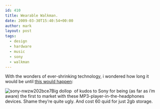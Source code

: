 ```yaml
---
id: 410
title: Wearable Walkman.
date: 2009-03-30T15:40:54+00:00
author: mark
layout: post
tags:
  - design
  - hardware
  - music
  - sony
  - walkman
---
```

With the wonders of ever-shrinking technology, i wondered how long it would be until [this would happen](https://www.sonystyle.co.uk/SonyStyle/MP3-WALKMAN/Wearable-Walkman/NWZW202B.CE7):

<p style="text-align: left;">
  <img class="aligncenter size-full wp-image-411" title="sony-nwzw202bce7" src="/images/fromwp/2009/03/sony-nwzw202bce7.jpg" alt="sony-nwzw202bce7" width="323" height="246" srcset="/images/fromwp/2009/03/sony-nwzw202bce7.jpg 323w, /images/fromwp/2009/03/sony-nwzw202bce7-300x228.jpg 300w" sizes="(max-width: 323px) 100vw, 323px" />Big dollop  of kudos to Sony for being (as far as i&#8217;m aware) the first to market with these MP3-player-in-the-headphones devices. Shame they&#8217;re quite ugly. And cost 60 quid for just 2gb storage.
</p>